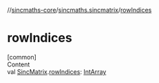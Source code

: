 //[sincmaths-core](../../index.md)/[sincmaths.sincmatrix](index.md)/[rowIndices](row-indices.md)



# rowIndices  
[common]  
Content  
val [SincMatrix](../sincmaths/-sinc-matrix/index.md).[rowIndices](row-indices.md): [IntArray](https://kotlinlang.org/api/latest/jvm/stdlib/kotlin/-int-array/index.html)  



